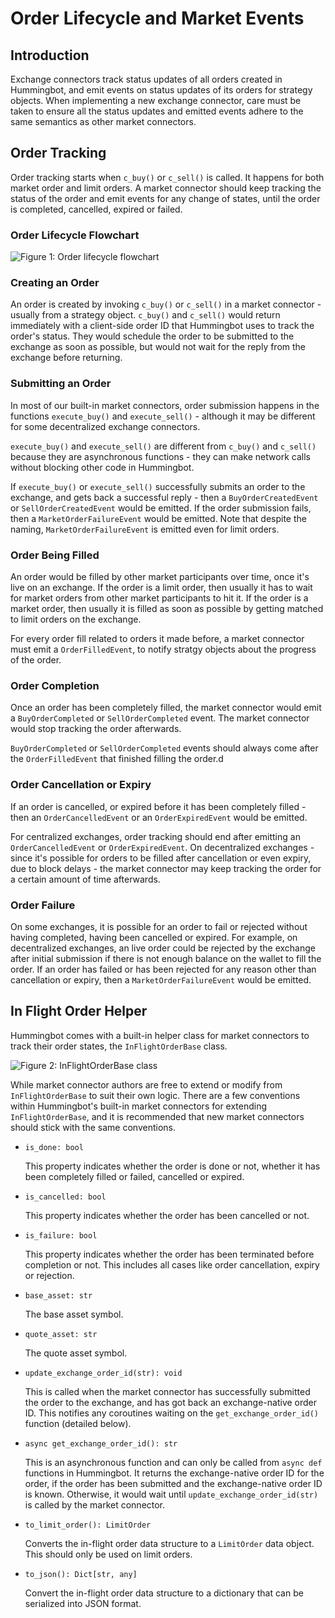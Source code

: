 # Order Lifecycle and Market Events

## Introduction

Exchange connectors track status updates of all orders created in Hummingbot, and emit events on status updates of its orders for strategy objects. When implementing a new exchange connector, care must be taken to ensure all the status updates and emitted events adhere to the same semantics as other market connectors.

## Order Tracking

Order tracking starts when `c_buy()` or `c_sell()` is called. It happens for both market order and limit orders. A market connector should keep tracking the status of the order and emit events for any change of states, until the order is completed, cancelled, expired or failed.

### Order Lifecycle Flowchart

![Figure 1: Order lifecycle flowchart](/assets/img/connector-order-lifecycle.svg)

### Creating an Order

An order is created by invoking `c_buy()` or `c_sell()` in a market connector - usually from a strategy object. `c_buy()` and `c_sell()` would return immediately with a client-side order ID that Hummingbot uses to track the order's status. They would schedule the order to be submitted to the exchange as soon as possible, but would not wait for the reply from the exchange before returning.

### Submitting an Order

In most of our built-in market connectors, order submission happens in the functions `execute_buy()` and `execute_sell()` - although it may be different for some decentralized exchange connectors.

`execute_buy()` and `execute_sell()` are different from `c_buy()` and `c_sell()` because they are asynchronous functions - they can make network calls without blocking other code in Hummingbot.

If `execute_buy()` or `execute_sell()` successfully submits an order to the exchange, and gets back a successful reply - then a `BuyOrderCreatedEvent` or `SellOrderCreatedEvent` would be emitted. If the order submission fails, then a `MarketOrderFailureEvent` would be emitted. Note that despite the naming, `MarketOrderFailureEvent` is emitted even for limit orders.

### Order Being Filled

An order would be filled by other market participants over time, once it's live on an exchange. If the order is a limit order, then usually it has to wait for market orders from other market participants to hit it. If the order is a market order, then usually it is filled as soon as possible by getting matched to limit orders on the exchange.

For every order fill related to orders it made before, a market connector must emit a `OrderFilledEvent`, to notify stratgy objects about the progress of the order.

### Order Completion

Once an order has been completely filled, the market connector would emit a `BuyOrderCompleted` or `SellOrderCompleted` event. The market connector would stop tracking the order afterwards.

`BuyOrderCompleted` or `SellOrderCompleted` events should always come after the `OrderFilledEvent` that finished filling the order.d

### Order Cancellation or Expiry

If an order is cancelled, or expired before it has been completely filled - then an `OrderCancelledEvent` or an `OrderExpiredEvent` would be emitted.

For centralized exchanges, order tracking should end after emitting an `OrderCancelledEvent` or `OrderExpiredEvent`. On decentralized exchanges - since it's possible for orders to be filled after cancellation or even expiry, due to block delays - the market connector may keep tracking the order for a certain amount of time afterwards.

### Order Failure

On some exchanges, it is possible for an order to fail or rejected without having completed, having been cancelled or expired. For example, on decentralized exchanges, an live order could be rejected by the exchange after initial submission if there is not enough balance on the wallet to fill the order. If an order has failed or has been rejected for any reason other than cancellation or expiry, then a `MarketOrderFailureEvent` would be emitted.


## In Flight Order Helper

Hummingbot comes with a built-in helper class for market connectors to track their order states, the `InFlightOrderBase` class.

![Figure 2: InFlightOrderBase class](/assets/img/connector-in-flight-uml.svg)

While market connector authors are free to extend or modify from `InFlightOrderBase` to suit their own logic. There are a few conventions within Hummingbot's built-in market connectors for extending `InFlightOrderBase`, and it is recommended that new market connectors should stick with the same conventions.

* `is_done: bool`

    This property indicates whether the order is done or not, whether it has been completely filled or failed, cancelled or expired.
  
* `is_cancelled: bool`

    This property indicates whether the order has been cancelled or not.
  
* `is_failure: bool`

    This property indicates whether the order has been terminated before completion or not. This includes all cases like order cancellation, expiry or rejection.
    
* `base_asset: str`

    The base asset symbol.
    
* `quote_asset: str`

    The quote asset symbol.
    
* `update_exchange_order_id(str): void`

    This is called when the market connector has successfully submitted the order to the exchange, and has got back an exchange-native order ID. This notifies any coroutines waiting on the `get_exchange_order_id()` function (detailed below\).
    
* `async get_exchange_order_id(): str`

    This is an asynchronous function and can only be called from `async def` functions in Hummingbot. It returns the exchange-native order ID for the order, if the order has been submitted and the exchange-native order ID is known. Otherwise, it would wait until `update_exchange_order_id(str)` is called by the market connector.
    
* `to_limit_order(): LimitOrder`

    Converts the in-flight order data structure to a `LimitOrder` data object. This should only be used on limit orders.
    
* `to_json(): Dict[str, any]`

    Convert the in-flight order data structure to a dictionary that can be serialized into JSON format.